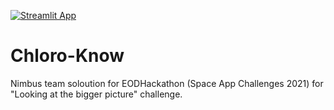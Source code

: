 [![Streamlit App](https://static.streamlit.io/badges/streamlit_badge_black_white.svg)](https://share.streamlit.io/janinirami/chloro-know/main/app.py)
# Chloro-Know
Nimbus team soloution for EODHackathon (Space App Challenges 2021) for "Looking at the bigger picture" challenge.

